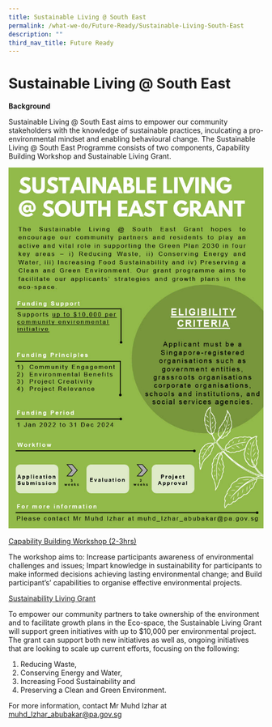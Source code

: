 ```yaml
---
title: Sustainable Living @ South East
permalink: /what-we-do/Future-Ready/Sustainable-Living-South-East
description: ""
third_nav_title: Future Ready
---
```

Sustainable Living @ South East
==
**Background**

Sustainable Living @ South East aims to empower our community stakeholders with the knowledge of sustainable practices, inculcating a pro-environmental mindset and enabling behavioural change. The Sustainable Living @ South East Programme consists of two components, Capability Building Workshop and Sustainable Living Grant.

![Sustainable Living Grant @ South East](/images/What%20We%20Do/Future%20Ready/Sustainable%20Living%20@%20South%20East%20Fact%20Sheet%20(Grant)1024_1.jpg)
 
<u>Capability Building Workshop (2-3hrs)</u>

The workshop aims to:
Increase participants awareness of environmental challenges and issues;
Impart knowledge in sustainability for participants to make informed decisions achieving lasting environmental change; and
Build participant’s’ capabilities to organise effective environmental projects.
 
 
<u> Sustainability Living Grant </u>

To empower our community partners to take ownership of the environment and to facilitate growth plans in the Eco-space, the Sustainable Living Grant will support green initiatives with up to $10,000 per environmental project. The grant can support both new initiatives as well as, ongoing initiatives that are looking to scale up current efforts, focusing on the following:
1. Reducing Waste,       
2. Conserving Energy and Water,
3.  Increasing Food Sustainability and
4.  Preserving a Clean and Green Environment.

For more information, contact Mr Muhd Izhar at [muhd_Izhar_abubakar@pa.gov.sg](muhd_Izhar_abubakar@pa.gov.sg)